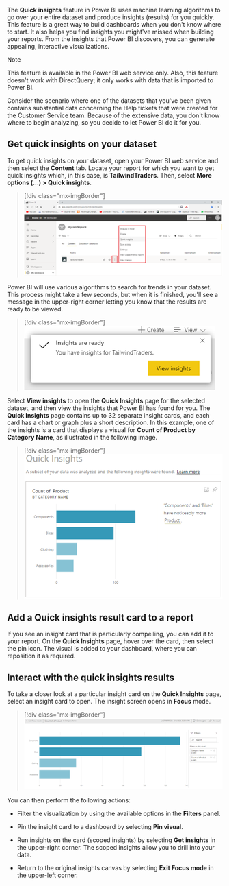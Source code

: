 The **Quick insights** feature in Power BI uses machine learning algorithms to go over your entire dataset and produce insights (results) for you quickly. This feature is a great way to build dashboards when you don't know where to start. It also helps you find insights you might've missed when building your reports. From the insights that Power BI discovers, you can generate appealing, interactive visualizations.

> [!NOTE]
> This feature is available in the Power BI web service only. Also, this feature doesn't work with DirectQuery; it only works with data that is imported to Power BI.

Consider the scenario where one of the datasets that you've been given contains substantial data concerning the Help tickets that were created for the Customer Service team. Because of the extensive data, you don't know where to begin analyzing, so you decide to let Power BI do it for you.

## Get quick insights on your dataset

To get quick insights on your dataset, open your Power BI web service and then select the **Content** tab. Locate your report for which you want to get quick insights which, in this case, is **TailwindTraders**. Then, select **More options (...) > Quick insights**.

> [!div class="mx-imgBorder"]
> [![Get quick insights](../media/9-get-quick-insights-ssm.png)](../media/9-get-quick-insights-ssm.png#lightbox)

Power BI will use various algorithms to search for trends in your dataset. This process might take a few seconds, but when it is finished, you'll see a message in the upper-right corner letting you know that the results are ready to be viewed.

> [!div class="mx-imgBorder"]
> [![Insights message](../media/9-insights-message-ss.png)](../media/9-insights-message-ss.png#lightbox)

Select **View insights** to open the **Quick Insights** page for the selected dataset, and then view the insights that Power BI has found for you. The **Quick Insights** page contains up to 32 separate insight cards, and each card has a chart or graph plus a short description. In this example, one of the insights is a card that displays a visual for **Count of Product by Category Name**, as illustrated in the following image.

> [!div class="mx-imgBorder"]
> [![Insights card](../media/9-insights-card-ss.png)](../media/9-insights-card-ss.png#lightbox)

## Add a Quick insights result card to a report

If you see an insight card that is particularly compelling, you can add it to your report. On the **Quick Insights** page, hover over the card, then select the pin icon. The visual is added to your dashboard, where you can reposition it as required.

## Interact with the quick insights results 

To take a closer look at a particular insight card on the **Quick Insights** page, select an insight card to open. The insight screen opens in **Focus** mode.

> [!div class="mx-imgBorder"]
> [![Insights focus mode](../media/9-insights-focus-mode-ss.png)](../media/9-insights-focus-mode-ss.png#lightbox)

You can then perform the following actions:

-   Filter the visualization by using the available options in the **Filters** panel.

-   Pin the insight card to a dashboard by selecting **Pin visual**.

-   Run insights on the card (scoped insights) by selecting **Get insights** in the upper-right corner. The scoped insights allow you to drill into your data.

-   Return to the original insights canvas by selecting **Exit Focus mode** in the upper-left corner.
